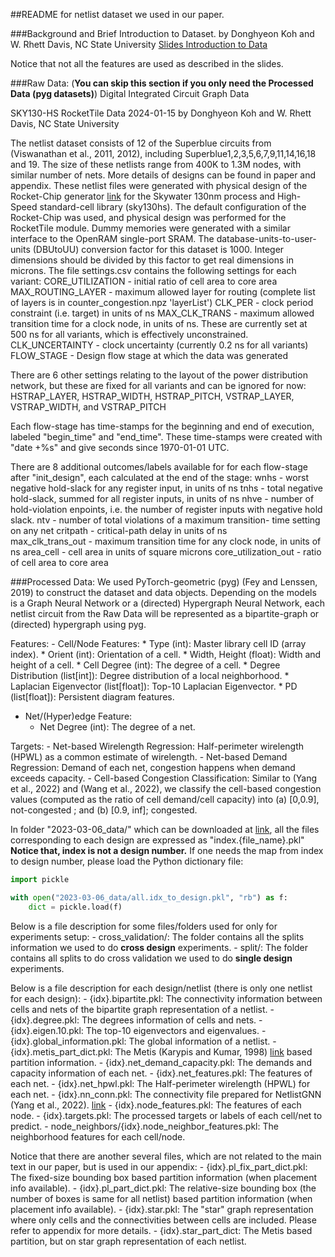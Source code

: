 ##README for netlist dataset we used in our paper. 

###Background and Brief Introduction to Dataset. 
by Donghyeon Koh and W. Rhett Davis, NC State University
[Slides Introduction to Data](DigIC-GraphData.pdf)

Notice that not all the features are used as described in the slides. 

###Raw Data: 
(**You can skip this section if you only need the Processed Data (pyg datasets)**)
Digital Integrated Circuit Graph Data

SKY130-HS RocketTile Data
2024-01-15  by Donghyeon Koh and W. Rhett Davis, NC State University

The netlist dataset consists of 12 of the Superblue circuits from (Viswanathan et al., 2011, 2012), including Superblue1,2,3,5,6,7,9,11,14,16,18 and 19. The size of these netlists range from 400K to 1.3M nodes, with similar number of nets. More details of designs can be found in paper and appendix.
These netlist files were generated with physical design of the Rocket-Chip generator [link](https://github.com/chipsalliance/rocket-chip) for the Skywater 130nm process and High-Speed standard-cell library (sky130hs).  The default configuration of the Rocket-Chip was used, and physical design was performed for the RocketTile module. Dummy memories were generated with a similar interface
to the OpenRAM single-port SRAM.
The database-units-to-user-units (DBUtoUU) conversion factor for this dataset is 1000.  Integer dimensions should be divided by this factor to get real dimensions in microns.
The file settings.csv contains the following settings for each variant:
CORE_UTILIZATION   - initial ratio of cell area to core area 
MAX_ROUTING_LAYER  - maximum allowed layer for routing (complete list
                     of layers is in counter_congestion.npz 'layerList')
CLK_PER            - clock period constraint (i.e. target) in units of ns
MAX_CLK_TRANS      - maximum allowed transition time for a clock node,
                     in units of ns.  These are currently set at 500 ns
					 for all variants, which is effectively unconstrained.
CLK_UNCERTAINTY    - clock uncertainty (currently 0.2 ns for all variants)
FLOW_STAGE         - Design flow stage at which the data was generated

There are 6 other settings relating to the layout of the power distribution network, but these are fixed for all variants and can be ignored for now: HSTRAP_LAYER, HSTRAP_WIDTH, HSTRAP_PITCH, VSTRAP_LAYER, VSTRAP_WIDTH, and VSTRAP_PITCH

Each flow-stage has time-stamps for the beginning and end of execution, labeled "begin_time" and "end_time".  These time-stamps were created with "date +%s" and give seconds since 1970-01-01 UTC.
			
There are 8 additional outcomes/labels available for for each flow-stage after "init_design", each calculated at the end of the stage:
wnhs                  - worst negative hold-slack for any register input,
                        in units of ns
tnhs                  - total negative hold-slack, summed for all register 
                        inputs, in units of ns
nhve                  - number of hold-violation enpoints, i.e. the number 
                        of register inputs with negative hold slack.
ntv                   - number of total violations of a maximum transition-
                        time setting on any net
critpath              - critical-path delay in units of ns		
max_clk_trans_out     - maximum transition time for any clock node, 
                        in units of ns
area_cell             - cell area in units of square microns
core_utilization_out  - ratio of cell area to core area

###Processed Data:
We used PyTorch-geometric (pyg) (Fey and Lenssen, 2019) to construct the dataset and data objects. 
Depending on the models is a Graph Neural Network or a (directed) Hypergraph Neural Network, each netlist circuit from the Raw Data will be represented as a bipartite-graph or (directed) hypergraph using pyg. 

Features:
    - Cell/Node Features:
        * Type (int): Master library cell ID (array index).
        * Orient (int): Orientation of a cell.
        * Width, Height (float): Width and height of a cell.
        * Cell Degree (int): The degree of a cell.
        * Degree Distribution (list[int]): Degree distribution of a local neighborhood. 
        * Laplacian Eigenvector (list[float]): Top-10 Laplacian Eigenvector. 
        * PD (list[float]): Persistent diagram features.
   - Net/(Hyper)edge Feature:
        * Net Degree (int): The degree of a net. 

Targets:
    - Net-based Wirelength Regression: Half-perimeter wirelength (HPWL) as a common estimate of wirelength. 
    - Net-based Demand Regression: Demand of each net, congestion happens when demand exceeds capacity. 
    - Cell-based Congestion Classification: Similar to (Yang et al., 2022) and (Wang et al., 2022), we classify the cell-based congestion values (computed as the ratio of cell demand/cell capacity) into (a) [0,0.9], not-congested ; and (b) [0.9, inf]; congested.

In folder 
"2023-03-06_data/" 
which can be downloaded at [link](https://zenodo.org/records/10795280?token=eyJhbGciOiJIUzUxMiJ9.eyJpZCI6Ijk5NjM2MzZiLTg0ZmUtNDI2My04OTQ3LTljMjA5ZjA3N2Y1OSIsImRhdGEiOnt9LCJyYW5kb20iOiJlYzFmMGJlZTU3MzE1OWMzOTU2MWZkYTE3MzY5ZjRjOCJ9.WifQFExjW1CAW0ahf3e5Qr0OV9c2cw9_RUbOXUsvRbnKlkApNZwVCL_VPRJvAve0MJDC0DDOSx_RLiTvBimr0w), 
all the files corresponding to each design are expressed as 
"index.{file_name}.pkl"
**Notice that, index is not a design number.** If one needs the map from index to design number, please load the Python dictionary file:
```python
import pickle

with open("2023-03-06_data/all.idx_to_design.pkl", "rb") as f:
    dict = pickle.load(f)
```

Below is a file description for some files/folders used for only for experiments setup:
    - cross_validation/: The folder contains all the splits information we used to do **cross design** experiments. 
    - split/: The folder contains all splits to do cross validation we used to do **single design** experiments. 

Below is a file description for each design/netlist (there is only one netlist for each design):
    - {idx}.bipartite.pkl: The connectivity information between cells and nets of the bipartite graph representation of a netlist. 
    - {idx}.degree.pkl: The degrees information of cells and nets.
    - {idx}.eigen.10.pkl: The top-10 eigenvectors and eigenvalues.
    - {idx}.global_information.pkl: The global information of a netlist. 
    - {idx}.metis_part_dict.pkl: The Metis (Karypis and Kumar, 1998) [link](https://github.com/KarypisLab/METIS) based partition information. 
    - {idx}.net_demand_capacity.pkl: The demands and capacity information of each net. 
    - {idx}.net_features.pkl: The features of each net.
    - {idx}.net_hpwl.pkl: The Half-perimeter wirelength (HPWL) for each net. 
    - {idx}.nn_conn.pkl: The connectivity file prepared for NetlistGNN (Yang et al., 2022). [link](https://github.com/PKUterran/NetlistGNN) 
    - {idx}.node_features.pkl: The features of each node. 
    - {idx}.targets.pkl: The processed targets or labels of each cell/net to predict.
    - node_neighbors/{idx}.node_neighbor_features.pkl: The neighborhood features for each cell/node. 
    
Notice that there are another several files, which are not related to the main text in our paper, but is used in our appendix:
    - {idx}.pl_fix_part_dict.pkl: The fixed-size bounding box based partition information (when placement info available).
    - {idx}.pl_part_dict.pkl: The relative-size bounding box (the number of boxes is same for all netlist) based partition information (when placement info available).
    - {idx}.star.pkl: The "star" graph representation where only cells and the connectivities between cells are included. Please refer to appendix for more details. 
    - {idx}.star_part_dict: The Metis based partition, but on star graph representation of each netlist.              
    

